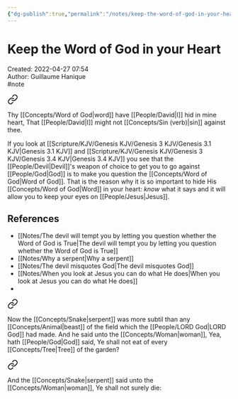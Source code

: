 ```yaml
---
{"dg-publish":true,"permalink":"/notes/keep-the-word-of-god-in-your-heart/"}
---
```


# Keep the Word of God in your Heart

Created: 2022-04-27 07:54  
Author: Guillaume Hanique  
#note


<div class="transclusion internal-embed is-loaded"><a class="markdown-embed-link" href="/scripture/kjv/psalms-kjv/psalms-119-kjv/psalms-119-11-kjv/" aria-label="Open link"><svg xmlns="http://www.w3.org/2000/svg" width="24" height="24" viewBox="0 0 24 24" fill="none" stroke="currentColor" stroke-width="2" stroke-linecap="round" stroke-linejoin="round" class="svg-icon lucide-link"><path d="M10 13a5 5 0 0 0 7.54.54l3-3a5 5 0 0 0-7.07-7.07l-1.72 1.71"></path><path d="M14 11a5 5 0 0 0-7.54-.54l-3 3a5 5 0 0 0 7.07 7.07l1.71-1.71"></path></svg></a><div class="markdown-embed">



Thy [[Concepts/Word of God\|word]] have [[People/David\|I]] hid in mine heart, That [[People/David\|I]] might not [[Concepts/Sin (verb)\|sin]] against thee.


</div></div>


If you look at [[Scripture/KJV/Genesis KJV/Genesis 3 KJV/Genesis 3.1 KJV\|Genesis 3.1 KJV]] and [[Scripture/KJV/Genesis KJV/Genesis 3 KJV/Genesis 3.4 KJV\|Genesis 3.4 KJV]] you see that the [[People/Devil\|Devil]]'s weapon of choice to get you to go against [[People/God\|God]] is to make you question the [[Concepts/Word of God\|Word of God]]. That is the reason why it is so important to hide His [[Concepts/Word of God\|Word]] in your heart: *know* what it says and it will allow you to keep your eyes on [[People/Jesus\|Jesus]].

## References

- [[Notes/The devil will tempt you by letting you question whether the Word of God is True\|The devil will tempt you by letting you question whether the Word of God is True]]
- [[Notes/Why a serpent\|Why a serpent]]
- [[Notes/The devil misquotes God\|The devil misquotes God]]
- [[Notes/When you look at Jesus you can do what He does\|When you look at Jesus you can do what He does]]
- 
<div class="transclusion internal-embed is-loaded"><a class="markdown-embed-link" href="/scripture/kjv/genesis-kjv/genesis-3-kjv/genesis-3-1-kjv/" aria-label="Open link"><svg xmlns="http://www.w3.org/2000/svg" width="24" height="24" viewBox="0 0 24 24" fill="none" stroke="currentColor" stroke-width="2" stroke-linecap="round" stroke-linejoin="round" class="svg-icon lucide-link"><path d="M10 13a5 5 0 0 0 7.54.54l3-3a5 5 0 0 0-7.07-7.07l-1.72 1.71"></path><path d="M14 11a5 5 0 0 0-7.54-.54l-3 3a5 5 0 0 0 7.07 7.07l1.71-1.71"></path></svg></a><div class="markdown-embed">



Now the [[Concepts/Snake\|serpent]] was more subtil than any [[Concepts/Animal\|beast]] of the field which the [[People/LORD God\|LORD God]] had made. And he said unto the [[Concepts/Woman\|woman]], Yea, hath [[People/God\|God]] said, Ye shall not eat of every [[Concepts/Tree\|Tree]] of the garden?


</div></div>
    
<div class="transclusion internal-embed is-loaded"><a class="markdown-embed-link" href="/scripture/kjv/genesis-kjv/genesis-3-kjv/genesis-3-4-kjv/" aria-label="Open link"><svg xmlns="http://www.w3.org/2000/svg" width="24" height="24" viewBox="0 0 24 24" fill="none" stroke="currentColor" stroke-width="2" stroke-linecap="round" stroke-linejoin="round" class="svg-icon lucide-link"><path d="M10 13a5 5 0 0 0 7.54.54l3-3a5 5 0 0 0-7.07-7.07l-1.72 1.71"></path><path d="M14 11a5 5 0 0 0-7.54-.54l-3 3a5 5 0 0 0 7.07 7.07l1.71-1.71"></path></svg></a><div class="markdown-embed">



And the [[Concepts/Snake\|serpent]] said unto the [[Concepts/Woman\|woman]], Ye shall not surely die:


</div></div>

